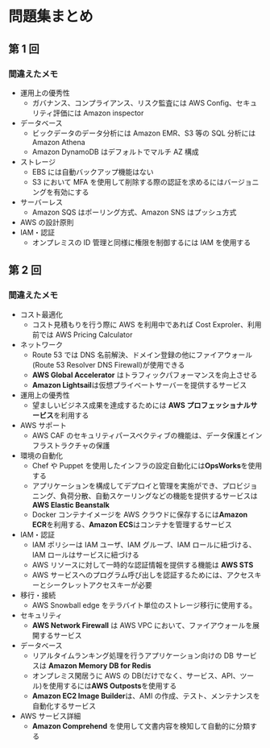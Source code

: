 # 問題集まとめ

## 第 1 回

### 間違えたメモ

- 運用上の優秀性
  - ガバナンス、コンプライアンス、リスク監査には AWS Config、セキュリティ評価には Amazon inspector
- データベース
  - ビックデータのデータ分析には Amazon EMR、S3 等の SQL 分析には Amazon Athena
  - Amazon DynamoDB はデフォルトでマルチ AZ 構成
- ストレージ
  - EBS には自動バックアップ機能はない
  - S3 において MFA を使用して削除する際の認証を求めるにはバージョニングを有効にする
- サーバーレス
  - Amazon SQS はポーリング方式、Amazon SNS はプッシュ方式
- AWS の設計原則
- IAM・認証
  - オンプレミスの ID 管理と同様に権限を制御するには IAM を使用する

## 第 2 回

### 間違えたメモ

- コスト最適化
  - コスト見積もりを行う際に AWS を利用中であれば Cost Exproler、利用前では AWS Pricing Calculator
- ネットワーク
  - Route 53 では DNS 名前解決、ドメイン登録の他にファイアウォール(Route 53 Resolver DNS Firewall)が使用できる
  - **AWS Global Accelerator** はトラフィックパフォーマンスを向上させる
  - **Amazon Lightsail**は仮想プライベートサーバーを提供するサービス
- 運用上の優秀性
  - 望ましいビジネス成果を達成するためには **AWS プロフェッショナルサービス**を利用する
- AWS サポート
  - AWS CAF のセキュリティパースペクティブの機能は、データ保護とインフラストラクチャの保護
- 環境の自動化
  - Chef や Puppet を使用したインフラの設定自動化には**OpsWorks**を使用する
  - アプリケーションを構成してデプロイと管理を実施ができ、プロビジョニング、負荷分散、自動スケーリングなどの機能を提供するサービスは**AWS Elastic Beanstalk**
  - Docker コンテナイメージを AWS クラウドに保存するには**Amazon ECR**を利用する、**Amazon ECS**はコンテナを管理するサービス
- IAM・認証
  - IAM ポリシーは IAM ユーザ、IAM グループ、IAM ロールに紐づける、IAM ロールはサービスに紐づける
  - AWS リソースに対して一時的な認証情報を提供する機能は **AWS STS**
  - AWS サービスへのプログラム呼び出しを認証するためには、アクセスキーとシークレットアクセスキーが必要
- 移行・接続
  - AWS Snowball edge をテラバイト単位のストレージ移行に使用する。
- セキュリティ
  - **AWS Network Firewall** は AWS VPC において、ファイアウォールを展開するサービス
- データベース
  - リアルタイムランキング処理を行うアプリケーション向けの DB サービスは **Amazon Memory DB for Redis**
  - オンプレミス閑居うに AWS の DB(だけでなく、サービス、API、ツール)を使用するには**AWS Outposts**を使用する
  - **Amazon EC2 Image Builder**は、AMI の作成、テスト、メンテナンスを自動化するサービス
- AWS サービス詳細
  - **Amazon Comprehend** を使用して文書内容を検知して自動的に分類する

